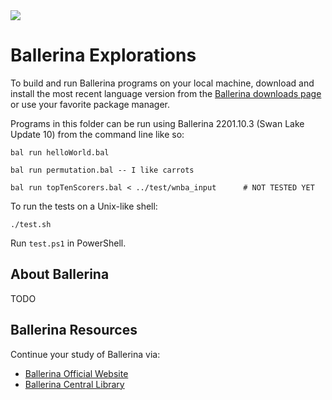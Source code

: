 <img src="https://raw.githubusercontent.com/rtoal/ple/master/docs/resources/ballerina-logo-64.png">

# Ballerina Explorations

To build and run Ballerina programs on your local machine, download and install the most recent language version from the [Ballerina downloads page](https://ballerina.io/downloads/) or use your favorite package manager.

Programs in this folder can be run using Ballerina 2201.10.3 (Swan Lake Update 10) from the command line like so:

```
bal run helloWorld.bal
```

```
bal run permutation.bal -- I like carrots
```

```
bal run topTenScorers.bal < ../test/wnba_input      # NOT TESTED YET
```

To run the tests on a Unix-like shell:

```
./test.sh
```

Run `test.ps1` in PowerShell.

## About Ballerina

TODO

## Ballerina Resources

Continue your study of Ballerina via:

- [Ballerina Official Website](https://ballerina.io/)
- [Ballerina Central Library](https://central.ballerina.io/ballerina-library)
